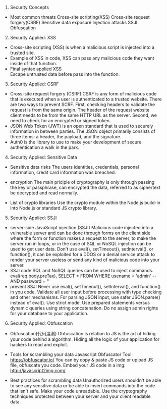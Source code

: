 1. Security Concepts
- Most common threats 
    Cross-site scripting(XSS) 
    Cross-site request forgery(CSRF) 
    Sensitive data exposure
    Injection attacks SSJI
    Obfuscation

2. Security Applied: XSS
- Cross-site scripting (XSS) is when a malicious script is injected into a trusted site.
- Example of XSS in code, XSS can pass any malicious code they want inside of that function.
- Final syntax applied XSS  
    Escape untrusted data before pass into the function.

3. Security Applied: CSRF
- Cross-site request forgery (CSRF)
    CSRF is any form of malicious code that is executed when a user is authenticated to a trusted website. There are two ways to prevent SCRF. First, checking headers to validate the request is from the same origin. The header of the request website client needs to be from the same HTTP URL as the server. Second, we need to check for an encrypted or signed token.
- JSON Web Token (JWT) is an open standard that is used to securely information in between parties. The JSON object primarily consists of three items: a header, the payload, and the signature.
- Auth0 is the library to use to make your development of secure authentication a walk in the park.

4. Security Applied: Sensitive Data
- Sensitive data risks
    The users identities, credentials, personal information, credit card information was breached.
- encryption
    The main priciple of cryptography is only through passing the key or passphrase, can encrypted the data, referred to as ciphertext be decrypted and read normally.

- List of crypto libraries
    Use the crypto module within the Node.js build-in into Node.js or standard JS crypto library.

5. Security Applied: SSJI
- server-side JavaScript injection (SSJI)
    Malicious code injected into a vulnerable server and can be done through forms on the client side where the form or function makes a request to the server, to make the server run in loops, or in the case of SQL or NoSQL injection can be used to get user data. Don't use
    eval(), setTimeout(), setInterval(), or function(), it can be exploited for a DDOS or a denial service attack to render your server useless or send any kind of malicious code into your server.
- SSJI code
    SQL and NoSQL queries can be used to inject commands.
    eval(req.body.preTax), SELECT * FROM WHERE  usename = 'admin' -- AND password = ''
- prevent SSJI
    Never use eval(), setTimeout(), setInterval(), and function() in you code.
    Validate all user input before processing with type checking and other mechanisms.
    For parsing JSON input, use safer JSON.parse() instead of eval().
    Use strict mode.
    Use prepared statements versus dynamic queries using string concatenation.
    Do no assign admin rights for your database to your application.

6. Security Applied: Obfuscation
- Obfuscation(代码混淆)
    Obfuscation is relation to JS is the art of hiding your code behind a algorithm. Hiding all the logic of your application for hackers to read and exploit.
- Tools for scrambling your data
    Javascript Obfuscator Tool: https://obfuscator.io/  You can by copy & paste JS code or upload JS file, obfuscate you code.
    Embed your JS code in a img: http://javascript2img.com/

- Best practices for scrambling data
    Unauthorized users shouldn't be able to see any sensitive data or be able to insert commands into the code that isn't safe.
    Make your code unreadable.
    Use the cryptography techniques protected between your server and your client readable data.




